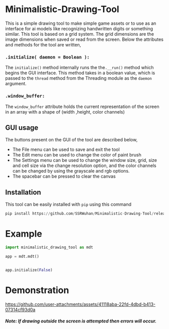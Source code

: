 # Minimalistic-Drawing-Tool
This is a simple drawing tool to make simple game assets or to use as an interface for ai models like recognizing handwritten digits or something similar. This tool is based on a grid system. 
The grid dimensions are the image dimensions when saved or read from the screen. Below the attributes and methods for the tool are written,

### `.initialize( daemon = Boolean ):`
The `initialize()` method internally runs the the`.__run()` method which begins the GUI interface. This method takes in a boolean value, which is passed to the `thread` method from the Threading 
module as the `daemon` argument.

### `.window_buffer:`
The `window_buffer` attribute holds the current representation of the screen in an array with a shape of (width ,height, color channels)

## GUI usage
The buttons present on the GUI of the tool are described below,
- The File menu can be used to save and exit the tool
- The Edit menu can be used to change the color of paint brush
- The Settings menu can be used to change the window size, grid, size and cell size via the change resolution option, and the color channels can be changed by using the grayscale and rgb options.
- The spacebar can be pressed to clear the canvas

## Installation
This tool can be easily installed with `pip` using this command
```python
pip install https://github.com/SSRWuhan/Minimalistic-Drawing-Tool/releases/download/v1.0.0/minimalistic_drawing_tool-0.1.0-py3-none-any.whl
```

# Example
```python
import minimalistic_drawing_tool as mdt

app = mdt.mdt()


app.initialize(False)

```
# Demonstration
https://github.com/user-attachments/assets/41118aba-22fd-4dbd-b413-07314cf93d0a

##### Note: If drawing outside the screen is attempted then errors will occur.
